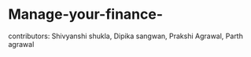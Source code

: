 # Manage-your-finance-

contributors:
Shivyanshi shukla,
Dipika sangwan,
Prakshi Agrawal,
Parth agrawal
